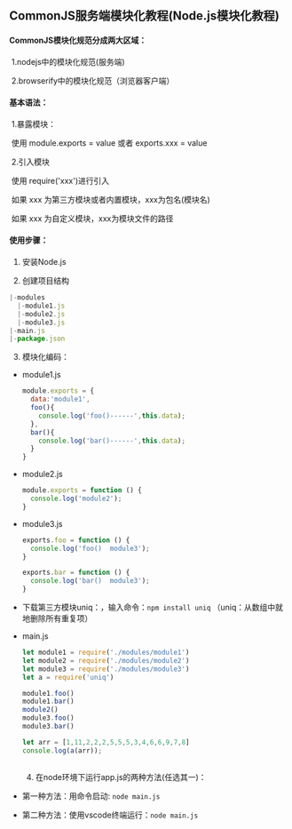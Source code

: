## CommonJS服务端模块化教程(Node.js模块化教程)

<h4>CommonJS模块化规范分成两大区域：</h4>

​    1.nodejs中的模块化规范(服务端)

​    2.browserify中的模块化规范（浏览器客户端）



<h4>基本语法：</h4>

​	1.暴露模块：

​				使用 module.exports = value    或者  exports.xxx = value

​	2.引入模块

​				使用 require('xxx')进行引入

​				如果 xxx 为第三方模块或者内置模块，xxx为包名(模块名) 

​				如果 xxx 为自定义模块，xxx为模块文件的路径



<h4>使用步骤：</h4>

1. 安装Node.js

2. 创建项目结构

  ```js
  |-modules
    |-module1.js
    |-module2.js
    |-module3.js
  |-main.js
  |-package.json
  ```
3. 模块化编码：

  * module1.js
    ```js
    module.exports = {
      data:'module1',
      foo(){
        console.log('foo()------',this.data);
      },
      bar(){
        console.log('bar()------',this.data);
      }
    }
    ```
  * module2.js
    ```js
    module.exports = function () {
      console.log('module2');
    }
    ```
  * module3.js
    ```js
    exports.foo = function () {
      console.log('foo()  module3');
    }
    
    exports.bar = function () {
      console.log('bar()  module3');
    }
    ```
  * 下载第三方模块uniq：，输入命令：```npm install uniq``` （uniq：从数组中就地删除所有重复项）

  * main.js 
    ```js
    let module1 = require('./modules/module1')
    let module2 = require('./modules/module2')
    let module3 = require('./modules/module3')
    let a = require('uniq')
    
    module1.foo()
    module1.bar()
    module2()
    module3.foo()
    module3.bar()
    
    let arr = [1,11,2,2,2,5,5,5,3,4,6,6,9,7,8]
    console.log(a(arr));
      
    ```
    4. 在node环境下运行app.js的两种方法(任选其一)：
  * 第一种方法：用命令启动: ```node main.js```
  * 第二种方法：使用vscode终端运行：```node main.js```

